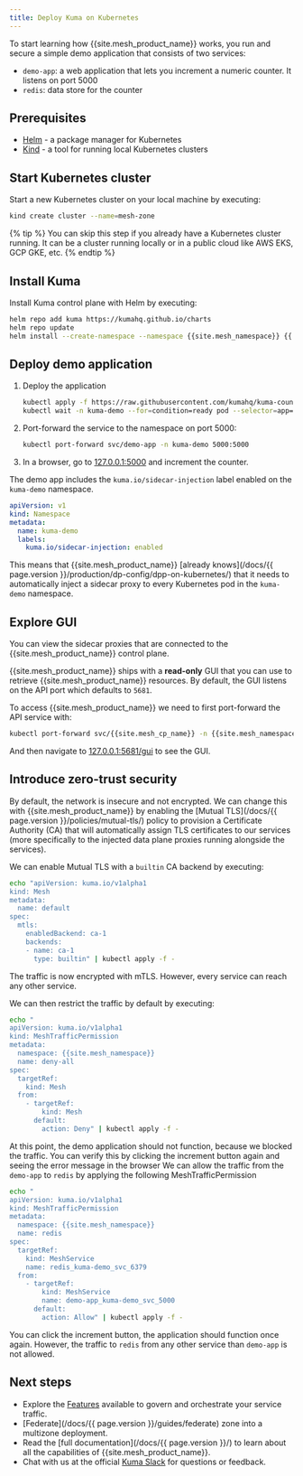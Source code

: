 ```yaml
---
title: Deploy Kuma on Kubernetes
---
```


To start learning how {{site.mesh_product_name}} works, you run and secure a simple demo application that consists of two services:

- `demo-app`: a web application that lets you increment a numeric counter. It listens on port 5000
- `redis`: data store for the counter

## Prerequisites
- [Helm](https://helm.sh/) - a package manager for Kubernetes
- [Kind](https://kind.sigs.k8s.io/) - a tool for running local Kubernetes clusters

## Start Kubernetes cluster

Start a new Kubernetes cluster on your local machine by executing:

```sh
kind create cluster --name=mesh-zone
```

{% tip %}
You can skip this step if you already have a Kubernetes cluster running.
It can be a cluster running locally or in a public cloud like AWS EKS, GCP GKE, etc.
{% endtip %}

## Install Kuma

Install Kuma control plane with Helm by executing:

```sh
helm repo add kuma https://kumahq.github.io/charts
helm repo update
helm install --create-namespace --namespace {{site.mesh_namespace}} {{ site.mesh_helm_install_name }} {{ site.mesh_helm_repo }}
```

## Deploy demo application

1.  Deploy the application
    ```sh
    kubectl apply -f https://raw.githubusercontent.com/kumahq/kuma-counter-demo/master/demo.yaml
    kubectl wait -n kuma-demo --for=condition=ready pod --selector=app=demo-app --timeout=90s
    ```

2.  Port-forward the service to the namespace on port 5000:

    ```sh
    kubectl port-forward svc/demo-app -n kuma-demo 5000:5000
    ```

3.  In a browser, go to [127.0.0.1:5000](http://127.0.0.1:5000) and increment the counter.

The demo app includes the `kuma.io/sidecar-injection` label enabled on the `kuma-demo` namespace.

```yaml
apiVersion: v1
kind: Namespace
metadata:
  name: kuma-demo
  labels:
    kuma.io/sidecar-injection: enabled
```

This means that {{site.mesh_product_name}} [already knows](/docs/{{ page.version }}/production/dp-config/dpp-on-kubernetes/) that it needs to automatically inject a sidecar proxy to every Kubernetes pod in the `kuma-demo` namespace.

## Explore GUI

You can view the sidecar proxies that are connected to the {{site.mesh_product_name}} control plane.

{{site.mesh_product_name}} ships with a **read-only** GUI that you can use to retrieve {{site.mesh_product_name}} resources. By default, the GUI listens on the API port which defaults to `5681`.

To access {{site.mesh_product_name}} we need to first port-forward the API service with:

```sh
kubectl port-forward svc/{{site.mesh_cp_name}} -n {{site.mesh_namespace}} 5681:5681
```

And then navigate to [127.0.0.1:5681/gui](http://127.0.0.1:5681/gui) to see the GUI.

## Introduce zero-trust security

By default, the network is insecure and not encrypted. We can change this with {{site.mesh_product_name}} by enabling the [Mutual TLS](/docs/{{ page.version }}/policies/mutual-tls/) policy to provision a Certificate Authority (CA) that will automatically assign TLS certificates to our services (more specifically to the injected data plane proxies running alongside the services).

We can enable Mutual TLS with a `builtin` CA backend by executing:

```sh
echo "apiVersion: kuma.io/v1alpha1
kind: Mesh
metadata:
  name: default
spec:
  mtls:
    enabledBackend: ca-1
    backends:
    - name: ca-1
      type: builtin" | kubectl apply -f -
```

The traffic is now encrypted with mTLS. However, every service can reach any other service.

We can then restrict the traffic by default by executing:

```sh
echo "
apiVersion: kuma.io/v1alpha1
kind: MeshTrafficPermission
metadata:
  namespace: {{site.mesh_namespace}}
  name: deny-all
spec:
  targetRef:
    kind: Mesh
  from:
    - targetRef:
        kind: Mesh
      default:
        action: Deny" | kubectl apply -f -
```

At this point, the demo application should not function, because we blocked the traffic.
You can verify this by clicking the increment button again and seeing the error message in the browser
We can allow the traffic from the `demo-app` to `redis` by applying the following MeshTrafficPermission

```sh
echo "
apiVersion: kuma.io/v1alpha1
kind: MeshTrafficPermission
metadata:
  namespace: {{site.mesh_namespace}}
  name: redis
spec:
  targetRef:
    kind: MeshService
    name: redis_kuma-demo_svc_6379
  from:
    - targetRef:
        kind: MeshService
        name: demo-app_kuma-demo_svc_5000
      default:
        action: Allow" | kubectl apply -f -
```

You can click the increment button, the application should function once again.
However, the traffic to `redis` from any other service than `demo-app` is not allowed.

## Next steps

* Explore the [Features](/features) available to govern and orchestrate your service traffic.
* [Federate](/docs/{{ page.version }}/guides/federate) zone into a multizone deployment.
* Read the [full documentation](/docs/{{ page.version }}/) to learn about all the capabilities of {{site.mesh_product_name}}.
* Chat with us at the official [Kuma Slack](/community) for questions or feedback.
